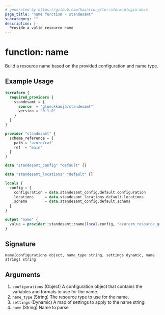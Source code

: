 ```yaml
---
# generated by https://github.com/hashicorp/terraform-plugin-docs
page_title: "name function - standesamt"
subcategory: ""
description: |-
  Provide a valid resource name
---
```


# function: name

Build a resource name based on the provided configuration and name type.

## Example Usage

```terraform
terraform {
  required_providers {
    standesamt = {
      source  = "glueckkanja/standesamt"
      version = "0.1.0"
    }
  }
}

provider "standesamt" {
  schema_reference = {
    path = "azure/caf"
    ref  = "main"
  }
}

data "standesamt_config" "default" {}

data "standesamt_locations" "default" {}

locals {
  config = {
    configuration = data.standesamt_config.default.configuration
    locations     = data.standesamt_locations.default.locations
    schema        = data.standesamt_config.default.schema
  }
}

output "name" {
  value = provider::standesamt::name(local.config, "azurerm_resource_group", {}, "example")
}
```

## Signature

<!-- signature generated by tfplugindocs -->
```text
name(configurations object, name_type string, settings dynamic, name string) string
```

## Arguments

<!-- arguments generated by tfplugindocs -->
1. `configurations` (Object) A configuration object that contains the variables and formats to use for the name.
1. `name_type` (String) The resource type to use for the name.
1. `settings` (Dynamic) A map of settings to apply to the name string.
1. `name` (String) Name to parse

